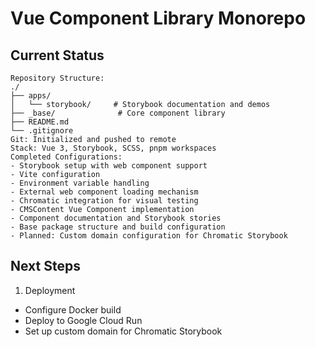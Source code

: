 # Vue Component Library Monorepo

## Current Status
```
Repository Structure:
./
├── apps/
│   └── storybook/     # Storybook documentation and demos
├── _base/              # Core component library
├── README.md
└── .gitignore
Git: Initialized and pushed to remote
Stack: Vue 3, Storybook, SCSS, pnpm workspaces
Completed Configurations:
- Storybook setup with web component support
- Vite configuration
- Environment variable handling
- External web component loading mechanism
- Chromatic integration for visual testing
- CMSContent Vue Component implementation
- Component documentation and Storybook stories
- Base package structure and build configuration
- Planned: Custom domain configuration for Chromatic Storybook
```

## Next Steps
1. Deployment
- Configure Docker build
- Deploy to Google Cloud Run
- Set up custom domain for Chromatic Storybook